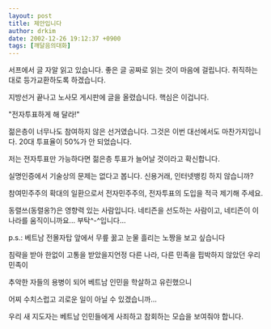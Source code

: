 ```yaml
---
layout: post
title: 제안입니다
author: drkim
date: 2002-12-26 19:12:37 +0900
tags: [깨달음의대화]
---
```

서프에서 글 자알 읽고 있습니다. 좋은 글 공짜로 읽는 것이 마음에 걸립니다. 취직하는 대로 등가교환하도록 하겠습니다.
  

  
지방선거 끝나고 노사모 게시판에 글을 올렸습니다. 핵심은 이겁니다.
  

  
"전자투표하게 해 달라!"
  

  
젊은층이 너무나도 참여하지 않은 선거였습니다. 그것은 이번 대선에서도 마찬가지입니다. 20대 투표율이 50%가 안 되었습니다.
  

  
저는 전자투표만 가능하다면 젊은층 투표가 늘어날 것이라고 확신합니다.
  

  
실명인증에서 기술상의 문제는 없다고 봅니다. 신용거래, 인터넷뱅킹 하지 않습니까?
  

  
참여민주주의 확대의 일환으로서 전자민주주의, 전자투표의 도입을 적극 제기해 주세요.
  

  
동렬쓰(동렬옹?)은 영향력 있는 사람입니다. 네티즌을 선도하는 사람이고, 네티즌이 이 나라를 움직이니까요... 부탁^-^입니다...
  

  

  
p.s.: 베트남 전몰자탑 앞에서 무릎 꿇고 눈물 흘리는 노짱을 보고 싶습니다
         
침략을 받아 한없이 고통을 받았을지언정 다른 나라, 다른 민족을 핍박하지 않았던 우리 민족이
         
추악한 자들의 용병이 되어 베트남 인민을 학살하고 유린했으니
         
어찌 수치스럽고 괴로운 일이 아닐 수 있겠습니까...
         
우리 새 지도자는 베트남 인민들에게 사죄하고 참회하는 모습을 보여줘야 합니다.